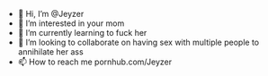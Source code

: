 - 👋 Hi, I’m @Jeyzer
- 👀 I’m interested in your mom
- 🌱 I’m currently learning to fuck her
- 💞️ I’m looking to collaborate on having sex with multiple people to annihilate her ass
- 📫 How to reach me pornhub.com/Jeyzer

<!---
Jeyzer/Jeyzer is a ✨ special ✨ repository because its `README.md` (this file) appears on your GitHub profile.
You can click the Preview link to take a look at your changes.
--->
